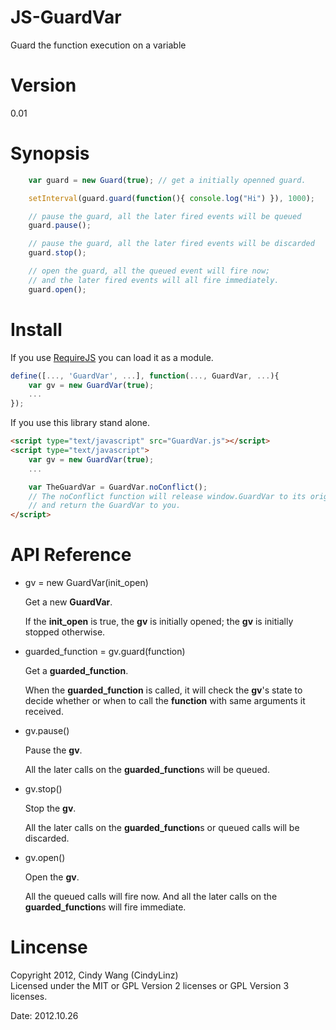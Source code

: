 JS-GuardVar
===========

Guard the function execution on a variable

Version
=======

0\.01

Synopsis
========

```javascript
    var guard = new Guard(true); // get a initially openned guard.

    setInterval(guard.guard(function(){ console.log("Hi") }), 1000);

    // pause the guard, all the later fired events will be queued
    guard.pause();

    // pause the guard, all the later fired events will be discarded
    guard.stop();

    // open the guard, all the queued event will fire now;
    // and the later fired events will all fire immediately.
    guard.open();
```

Install
=======

If you use [RequireJS][] you can load it as a module.

```javascript
define([..., 'GuardVar', ...], function(..., GuardVar, ...){
    var gv = new GuardVar(true);
    ...
});
```

If you use this library stand alone.

```html
<script type="text/javascript" src="GuardVar.js"></script>
<script type="text/javascript">
    var gv = new GuardVar(true);
    ...

    var TheGuardVar = GuardVar.noConflict();
    // The noConflict function will release window.GuardVar to its original value,
    // and return the GuardVar to you.
</script>
```

[RequireJS]: http://requirejs.org/

API Reference
=============

+ gv = new GuardVar(init\_open)

  Get a new **GuardVar**.

  If the **init\_open** is true,
  the **gv** is initially opened;
  the **gv** is initially stopped otherwise.

+ guarded\_function = gv.guard(function)

  Get a **guarded\_function**.

  When the **guarded\_function** is called,
  it will check the **gv**'s state to decide
  whether or when to call the **function**
  with same arguments it received.

+ gv.pause()

  Pause the **gv**.

  All the later calls on the **guarded\_function**s
  will be queued.

+ gv.stop()

  Stop the **gv**.

  All the later calls on the **guarded\_function**s or
  queued calls will be discarded.

+ gv.open()

  Open the **gv**.

  All the queued calls will fire now.
  And all the later calls on the **guarded\_function**s
  will fire immediate.

Lincense
========

Copyright 2012, Cindy Wang (CindyLinz)  
Licensed under the MIT or GPL Version 2 licenses or GPL Version 3 licenses.

Date: 2012.10.26
